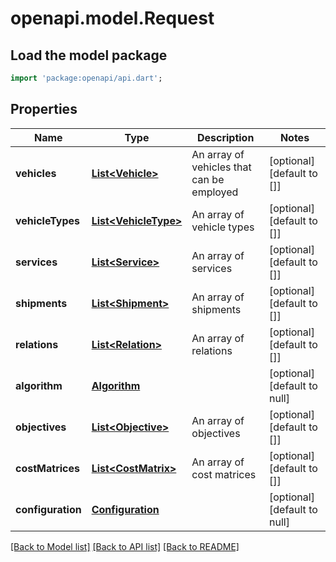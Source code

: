 # openapi.model.Request

## Load the model package
```dart
import 'package:openapi/api.dart';
```

## Properties
Name | Type | Description | Notes
------------ | ------------- | ------------- | -------------
**vehicles** | [**List&lt;Vehicle&gt;**](Vehicle.md) | An array of vehicles that can be employed | [optional] [default to []]
**vehicleTypes** | [**List&lt;VehicleType&gt;**](VehicleType.md) | An array of vehicle types | [optional] [default to []]
**services** | [**List&lt;Service&gt;**](Service.md) | An array of services | [optional] [default to []]
**shipments** | [**List&lt;Shipment&gt;**](Shipment.md) | An array of shipments | [optional] [default to []]
**relations** | [**List&lt;Relation&gt;**](Relation.md) | An array of relations | [optional] [default to []]
**algorithm** | [**Algorithm**](Algorithm.md) |  | [optional] [default to null]
**objectives** | [**List&lt;Objective&gt;**](Objective.md) | An array of objectives | [optional] [default to []]
**costMatrices** | [**List&lt;CostMatrix&gt;**](CostMatrix.md) | An array of cost matrices | [optional] [default to []]
**configuration** | [**Configuration**](Configuration.md) |  | [optional] [default to null]

[[Back to Model list]](../README.md#documentation-for-models) [[Back to API list]](../README.md#documentation-for-api-endpoints) [[Back to README]](../README.md)


